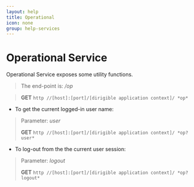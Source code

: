 ```yaml
---
layout: help
title: Operational
icon: none
group: help-services
---
```


Operational Service
===

Operational Service exposes some utility functions.

> The end-point is: */op*

> **GET** `http //[host]:[port]/[dirigible application context]/ *op*`

* To get the current logged-in user name:


> Parameter: *user*
> 
> **GET** `http //[host]:[port]/[dirigible application context]/ *op?user*`

* To log-out from the the current user session:

> Parameter: *logout*
> 
> **GET** `http //[host]:[port]/[dirigible application context]/ *op?logout*`
